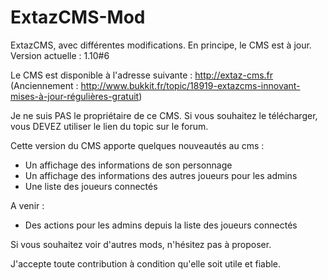 # ExtazCMS-Mod
ExtazCMS, avec différentes modifications. En principe, le CMS est à jour.  Version actuelle : 1.10#6

Le CMS est disponible à l'adresse suivante : http://extaz-cms.fr
(Anciennement :  http://www.bukkit.fr/topic/18919-extazcms-innovant-mises-à-jour-régulières-gratuit)

Je ne suis PAS le propriétaire de ce CMS. Si vous souhaitez le télécharger, vous DEVEZ utiliser le lien du topic sur le forum.

Cette version du CMS apporte quelques nouveautés au cms :

<ul>
  <li>Un affichage des informations de son personnage</li>
  <li>Un affichage des informations des autres joueurs pour les admins </li>
  <li>Une liste des joueurs connectés</li>
</ul>

A venir :
<ul>
  <li>Des actions pour les admins depuis la liste des joueurs connectés</li>
</ul>

Si vous souhaitez voir d'autres mods, n'hésitez pas à proposer.

J'accepte toute contribution à condition qu'elle soit utile et fiable.
